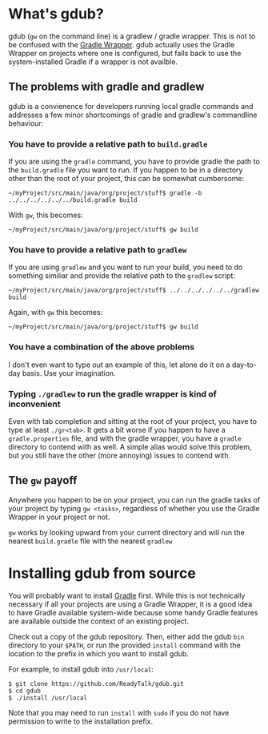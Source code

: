 # What's gdub?

gdub (`gw` on the command line) is a gradlew / gradle wrapper. This is not to be confused with the [Gradle
Wrapper](http://www.gradle.org/). gdub actually uses the Gradle Wrapper on
projects where one is configured, but falls back to use the system-installed
Gradle if a wrapper is not availble.

## The problems with gradle and gradlew

gdub is a convienence for developers running local gradle commands and addresses
a few minor shortcomings of gradle and gradlew's commandline behaviour:

### You have to provide a relative path to `build.gradle`

If you are using the `gradle` command, you have to provide gradle the path to
the `build.gradle` file you want to run. If you happen to be in a directory
other than the root of your project, this can be somewhat cumbersome:

    ~/myProject/src/main/java/org/project/stuff$ gradle -b ../../../../../../build.gradle build

With `gw`, this becomes:

    ~/myProject/src/main/java/org/project/stuff$ gw build

### You have to provide a relative path to `gradlew`

If you are using `gradlew` and you want to run your build, you need to do
something similiar and provide the relative path to the `gradlew` script:

    ~/myProject/src/main/java/org/project/stuff$ ../../../../../../gradlew build

Again, with `gw` this becomes:

    ~/myProject/src/main/java/org/project/stuff$ gw build

### You have a combination of the above problems

I don't even want to type out an example of this, let alone do it on a
day-to-day basis. Use your imagination.

### Typing `./gradlew` to run the gradle wrapper is kind of inconvenient

Even with tab completion and sitting at the root of your project, you have to
type at least `./gr<tab>`. It gets a bit worse if you happen to have a
`gradle.properties` file, and with the gradle wrapper, you have a `gradle`
directory to contend with as well. A simple alias would solve this problem, but
you still have the other (more annoying) issues to contend with.

## The `gw` payoff

Anywhere you happen to be on your project, you can run the gradle tasks of your
project by typing `gw <tasks>`, regardless of whether you use the Gradle Wrapper
in your project or not.

`gw` works by looking upward from your current directory and will run the
nearest `build.gradle` file with the nearest `gradlew`

# Installing gdub from source

You will probably want to install [Gradle](http://www.gradle.org) first. While
this is not technically necessary if all your projects are using a Gradle
Wrapper, it is a good idea to have Gradle available system-wide because some
handy Gradle features are available outside the context of an existing project.

Check out a copy of the gdub repository. Then, either add the gdub `bin`
directory to your `$PATH`, or run the provided `install` command with the
location to the prefix in which you want to install gdub.

For example, to install gdub into `/usr/local`:

    $ git clone https://github.com/ReadyTalk/gdub.git
    $ cd gdub
    $ ./install /usr/local

Note that you may need to run `install` with `sudo` if you do not have
permission to write to the installation prefix.

